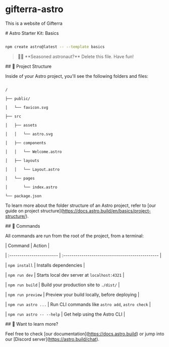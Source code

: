 # gifterra-astro

This is a website of Gifterra





\# Astro Starter Kit: Basics



```sh

npm create astro@latest -- --template basics

```



> 🧑‍🚀 \*\*Seasoned astronaut?\*\* Delete this file. Have fun!



\## 🚀 Project Structure



Inside of your Astro project, you'll see the following folders and files:



```text

/

├── public/

│   └── favicon.svg

├── src

│   ├── assets

│   │   └── astro.svg

│   ├── components

│   │   └── Welcome.astro

│   ├── layouts

│   │   └── Layout.astro

│   └── pages

│       └── index.astro

└── package.json

```



To learn more about the folder structure of an Astro project, refer to \[our guide on project structure](https://docs.astro.build/en/basics/project-structure/).



\## 🧞 Commands



All commands are run from the root of the project, from a terminal:



| Command                   | Action                                           |

| :------------------------ | :----------------------------------------------- |

| `npm install`             | Installs dependencies                            |

| `npm run dev`             | Starts local dev server at `localhost:4321`      |

| `npm run build`           | Build your production site to `./dist/`          |

| `npm run preview`         | Preview your build locally, before deploying     |

| `npm run astro ...`       | Run CLI commands like `astro add`, `astro check` |

| `npm run astro -- --help` | Get help using the Astro CLI                     |



\## 👀 Want to learn more?



Feel free to check \[our documentation](https://docs.astro.build) or jump into our \[Discord server](https://astro.build/chat).



